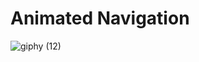 # Animated Navigation
![giphy (12)](https://github.com/Bahadir-Uysal/Animated-Navigation/assets/149229956/af36a2c2-284c-49c9-8261-5b49f287aa46)
